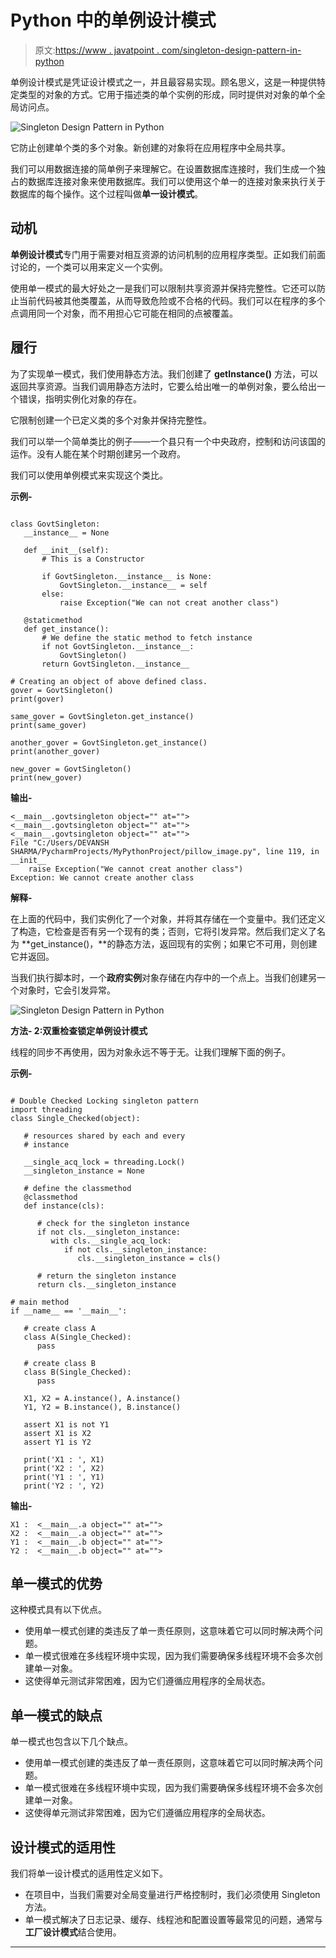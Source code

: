 # Python 中的单例设计模式

> 原文:[https://www . javatpoint . com/singleton-design-pattern-in-python](https://www.javatpoint.com/singleton-design-pattern-in-python)

单例设计模式是凭证设计模式之一，并且最容易实现。顾名思义，这是一种提供特定类型的对象的方式。它用于描述类的单个实例的形成，同时提供对对象的单个全局访问点。

![Singleton Design Pattern in Python](../Images/4e52c916ee255321364838b311079099.png)

它防止创建单个类的多个对象。新创建的对象将在应用程序中全局共享。

我们可以用数据连接的简单例子来理解它。在设置数据库连接时，我们生成一个独占的数据库连接对象来使用数据库。我们可以使用这个单一的连接对象来执行关于数据库的每个操作。这个过程叫做**单一设计模式**。

## 动机

**单例设计模式**专门用于需要对相互资源的访问机制的应用程序类型。正如我们前面讨论的，一个类可以用来定义一个实例。

使用单一模式的最大好处之一是我们可以限制共享资源并保持完整性。它还可以防止当前代码被其他类覆盖，从而导致危险或不合格的代码。我们可以在程序的多个点调用同一个对象，而不用担心它可能在相同的点被覆盖。

## 履行

为了实现单一模式，我们使用静态方法。我们创建了 **getInstance()** 方法，可以返回共享资源。当我们调用静态方法时，它要么给出唯一的单例对象，要么给出一个错误，指明实例化对象的存在。

它限制创建一个已定义类的多个对象并保持完整性。

我们可以举一个简单类比的例子——一个县只有一个中央政府，控制和访问该国的运作。没有人能在某个时期创建另一个政府。

我们可以使用单例模式来实现这个类比。

**示例-**

```

class GovtSingleton:
   __instance__ = None

   def __init__(self):
       # This is a Constructor

       if GovtSingleton.__instance__ is None:
           GovtSingleton.__instance__ = self
       else:
           raise Exception("We can not creat another class")

   @staticmethod
   def get_instance():
       # We define the static method to fetch instance
       if not GovtSingleton.__instance__:
           GovtSingleton()
       return GovtSingleton.__instance__

# Creating an object of above defined class.
gover = GovtSingleton()
print(gover)

same_gover = GovtSingleton.get_instance()
print(same_gover)

another_gover = GovtSingleton.get_instance()
print(another_gover)

new_gover = GovtSingleton()
print(new_gover)

```

**输出-**

```
<__main__.govtsingleton object="" at="">
<__main__.govtsingleton object="" at="">
<__main__.govtsingleton object="" at="">
File "C:/Users/DEVANSH SHARMA/PycharmProjects/MyPythonProject/pillow_image.py", line 119, in __init__
    raise Exception("We cannot creat another class")
Exception: We cannot create another class

```

**解释-**

在上面的代码中，我们实例化了一个对象，并将其存储在一个变量中。我们还定义了构造，它检查是否有另一个现有的类；否则，它将引发异常。然后我们定义了名为 **get_instance()，**的静态方法，返回现有的实例；如果它不可用，则创建它并返回。

当我们执行脚本时，一个**政府实例**对象存储在内存中的一个点上。当我们创建另一个对象时，它会引发异常。

![Singleton Design Pattern in Python](../Images/8e455f1662d22e1d9a30d469403e92bf.png)

**方法- 2:双重检查锁定单例设计模式**

线程的同步不再使用，因为对象永远不等于无。让我们理解下面的例子。

**示例-**

```

# Double Checked Locking singleton pattern 
import threading 
class Single_Checked(object): 

   # resources shared by each and every 
   # instance 

   __single_acq_lock = threading.Lock() 
   __singleton_instance = None

   # define the classmethod 
   @classmethod
   def instance(cls): 

      # check for the singleton instance 
      if not cls.__singleton_instance: 
         with cls.__single_acq_lock: 
            if not cls.__singleton_instance: 
               cls.__singleton_instance = cls() 

      # return the singleton instance 
      return cls.__singleton_instance 

# main method 
if __name__ == '__main__': 

   # create class A 
   class A(Single_Checked): 
      pass

   # create class B
   class B(Single_Checked): 
      pass

   X1, X2 = A.instance(), A.instance() 
   Y1, Y2 = B.instance(), B.instance() 

   assert X1 is not Y1 
   assert X1 is X2 
   assert Y1 is Y2 

   print('X1 : ', X1) 
   print('X2 : ', X2) 
   print('Y1 : ', Y1) 
   print('Y2 : ', Y2)

```

**输出-**

```
X1 :  <__main__.a object="" at="">
X2 :  <__main__.a object="" at="">
Y1 :  <__main__.b object="" at="">
Y2 :  <__main__.b object="" at="">

```

## 单一模式的优势

这种模式具有以下优点。

*   使用单一模式创建的类违反了单一责任原则，这意味着它可以同时解决两个问题。
*   单一模式很难在多线程环境中实现，因为我们需要确保多线程环境不会多次创建单一对象。
*   这使得单元测试非常困难，因为它们遵循应用程序的全局状态。

## 单一模式的缺点

单一模式也包含以下几个缺点。

*   使用单一模式创建的类违反了单一责任原则，这意味着它可以同时解决两个问题。
*   单一模式很难在多线程环境中实现，因为我们需要确保多线程环境不会多次创建单一对象。
*   这使得单元测试非常困难，因为它们遵循应用程序的全局状态。

## 设计模式的适用性

我们将单一设计模式的适用性定义如下。

*   在项目中，当我们需要对全局变量进行严格控制时，我们必须使用 Singleton 方法。
*   单一模式解决了日志记录、缓存、线程池和配置设置等最常见的问题，通常与**工厂设计模式**结合使用。

* * *